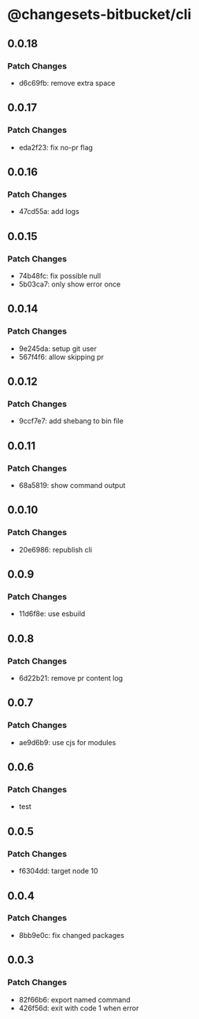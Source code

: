 # @changesets-bitbucket/cli

## 0.0.18

### Patch Changes

- d6c69fb: remove extra space

## 0.0.17

### Patch Changes

- eda2f23: fix no-pr flag

## 0.0.16

### Patch Changes

- 47cd55a: add logs

## 0.0.15

### Patch Changes

- 74b48fc: fix possible null
- 5b03ca7: only show error once

## 0.0.14

### Patch Changes

- 9e245da: setup git user
- 567f4f6: allow skipping pr

## 0.0.12

### Patch Changes

- 9ccf7e7: add shebang to bin file

## 0.0.11

### Patch Changes

- 68a5819: show command output

## 0.0.10

### Patch Changes

- 20e6986: republish cli

## 0.0.9

### Patch Changes

- 11d6f8e: use esbuild

## 0.0.8

### Patch Changes

- 6d22b21: remove pr content log

## 0.0.7

### Patch Changes

- ae9d6b9: use cjs for modules

## 0.0.6

### Patch Changes

- test

## 0.0.5

### Patch Changes

- f6304dd: target node 10

## 0.0.4

### Patch Changes

- 8bb9e0c: fix changed packages

## 0.0.3

### Patch Changes

- 82f66b6: export named command
- 426f56d: exit with code 1 when error
